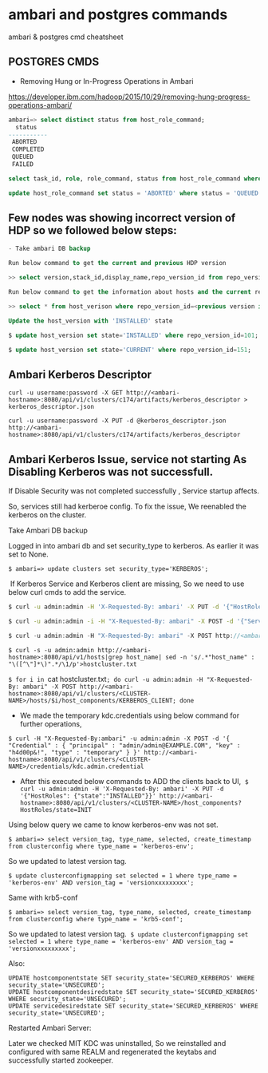 # ambari and postgres commands
ambari &amp; postgres cmd cheatsheet

## POSTGRES CMDS

* Removing Hung or In-Progress Operations in Ambari

https://developer.ibm.com/hadoop/2015/10/29/removing-hung-progress-operations-ambari/

```sql
ambari=> select distinct status from host_role_command;
  status   
-----------
 ABORTED
 COMPLETED
 QUEUED
 FAILED
```

```sql
select task_id, role, role_command, status from host_role_command where status = 'QUEUED';
```

```sql
update host_role_command set status = 'ABORTED' where status = 'QUEUED';
```

## Few nodes was showing incorrect version of HDP so we followed below steps: 

```sql
- Take ambari DB backup 

Run below command to get the current and previous HDP version 

>> select version,stack_id,display_name,repo_version_id from repo_version; 

Run below command to get the information about hosts and the current repo info for hosts 

>> select * from host_verison where repo_version_id=<previous version id>; 

Update the host_version with 'INSTALLED' state 

$ update host_version set state='INSTALLED' where repo_version_id=101;

$ update host_version set state='CURRENT' where repo_version_id=151; 
```

## Ambari Kerberos Descriptor

`curl -u username:password -X GET http://<ambari-hostname>:8080/api/v1/clusters/c174/artifacts/kerberos_descriptor > kerberos_descriptor.json`

`curl -u username:password -X PUT -d @kerberos_descriptor.json http://<ambari-hostname>:8080/api/v1/clusters/c174/artifacts/kerberos_descriptor`

## Ambari Kerberos Issue, service not starting As Disabling Kerberos was not successfull.


If Disable Security was not completed successfully , Service startup affects.

So, services still had kerberoe config. To fix the issue, We reenabled the kerberos on the cluster.

Take Ambari DB backup

Logged in into ambari db and set security_type to kerberos. As earlier it was set to None. 

`$ ambari=> update clusters set security_type='KERBEROS';`

​ If Kerberos Service and Kerberos client are missing, So we need to use below curl cmds to add the service.


```sh
$ curl -u admin:admin -H 'X-Requested-By: ambari' -X PUT -d '{"HostRoles": {"state":"INSTALLED"}}' "http://<ambari-hostname>:8080/api/v1/clusters/<CLUSTER-NAME>/host_components?HostRoles/state=INIT"
```

```bash
$ curl -u admin:admin -i -H "X-Requested-By: ambari" -X POST -d '{"ServiceInfo":{"service_name":"KERBEROS"}}' http://<ambari-hostname>:8080/api/v1/clusters/<CLUSTER-NAME>/services
```

```java
$ curl -u admin:admin -H "X-Requested-By: ambari" -X POST http://<ambari-hostname>:8080/api/v1/clusters/<CLUSTER-NAME>/services/KERBEROS/components/KERBEROS_CLIENT
```

```
$ curl -s -u admin:admin http://<ambari-hostname>:8080/api/v1/hosts|grep host_name| sed -n 's/.*"host_name" : "\([^\"]*\)".*/\1/p'>hostcluster.txt
```

`$ for i in `cat hostcluster.txt`; do curl -u admin:admin -H "X-Requested-By: ambari" -X POST http://<ambari-hostname>:8080/api/v1/clusters/<CLUSTER-NAME>/hosts/$i/host_components/KERBEROS_CLIENT; done `

- We made the temporary kdc.credentials using below command for further operations,

`$ curl -H "X-Requested-By:ambari" -u admin:admin -X POST -d '{ "Credential" : { "principal" : "admin/admin@EXAMPLE.COM", "key" : "h4d00p&!", "type" : "temporary" } }' http://<ambari-hostname>:8080/api/v1/clusters/<CLUSTER-NAME>/credentials/kdc.admin.credential `

- After this executed below commands to ADD the clients back to UI, 
`$ curl -u admin:admin -H 'X-Requested-By: ambari' -X PUT -d '{"HostRoles": {"state":"INSTALLED"}}' http://<ambari-hostname>:8080/api/v1/clusters/<CLUSTER-NAME>/host_components?HostRoles/state=INIT `


Using below query we came to know kerberos-env was not set. 

`$ ambari=> select version_tag, type_name, selected, create_timestamp from clusterconfig where type_name = 'kerberos-env'; `

So we updated to latest version tag. 

`$ update clusterconfigmapping set selected = 1 where type_name = 'kerberos-env' AND version_tag = 'versionxxxxxxxxx';`

Same with krb5-conf 

`$ ambari=> select version_tag, type_name, selected, create_timestamp from clusterconfig where type_name = 'krb5-conf'; `

So we updated to latest version tag. 
`$ update clusterconfigmapping set selected = 1 where type_name = 'kerberos-env' AND version_tag = 'versionxxxxxxxxx'; `

Also: 
```ambari=>
UPDATE hostcomponentstate SET security_state='SECURED_KERBEROS' WHERE security_state='UNSECURED';
UPDATE hostcomponentdesiredstate SET security_state='SECURED_KERBEROS' WHERE security_state='UNSECURED';
UPDATE servicedesiredstate SET security_state='SECURED_KERBEROS' WHERE security_state='UNSECURED';
```

Restarted Ambari Server:

Later we checked MIT KDC was uninstalled, So we reinstalled and configured with same REALM and regenerated the keytabs and successfully started zookeeper.
